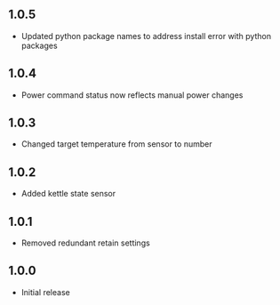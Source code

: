 ## 1.0.5
- Updated python package names to address install error with python packages

## 1.0.4
- Power command status now reflects manual power changes

## 1.0.3
- Changed target temperature from sensor to number

## 1.0.2
- Added kettle state sensor

## 1.0.1
- Removed redundant retain settings

## 1.0.0

- Initial release
